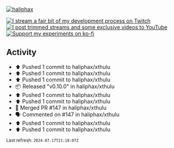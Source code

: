 [![haliphax](https://pbs.twimg.com/profile_banners/458808076/1545597092/1500x500)](https://haliphax.dev)

[![I stream a fair bit of my development process on Twitch](https://img.shields.io/twitch/status/haliphax?logo=twitch&style=for-the-badge)](https://twitch.tv/haliphax) &nbsp; [![I post trimmed streams and some exclusive videos to YouTube](https://img.shields.io/badge/youtube-watch-f00?logo=youtube&style=for-the-badge)](https://youtube.com/haliphaxyt) &nbsp; [![Support my experiments on ko-fi](https://img.shields.io/badge/kofi-support-ff5e5b?logo=ko-fi&style=for-the-badge)](https://ko-fi.com/haliphax)

## Activity

* ⬆️ Pushed 1 commit to haliphax/xthulu
* ⬆️ Pushed 1 commit to haliphax/xthulu
* ⬆️ Pushed 1 commit to haliphax/xthulu
* 📦 Released "v0.10.0" in haliphax/xthulu
* ⬆️ Pushed 1 commit to haliphax/xthulu
* ⬆️ Pushed 1 commit to haliphax/xthulu
* 🎉 Merged PR #147 in haliphax/xthulu
* 🗣 Commented on #147 in haliphax/xthulu
* ⬆️ Pushed 1 commit to haliphax/xthulu
* ⬆️ Pushed 1 commit to haliphax/xthulu

<small>Last refresh: `2024-07-17T21:18:07Z`</small>
